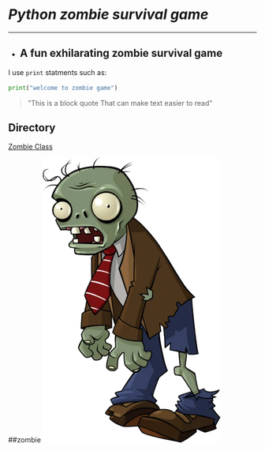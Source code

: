 # *Python zombie survival game*
---
* ## **A fun exhilarating zombie survival game**

I use `print` statments such as:
```python
print("welcome to zombie game")
```

>"This is a block quote
That can make text easier to read"

## Directory
[Zombie Class](https://github.com/adamt602/Python_zombie_survival_game/blob/main/zombie.py)

##zombie
![zombie](https://raw.githubusercontent.com/adamt602/Python_zombie_survival_game/main/Imagies%20for%20readme/PVZ_Zombie_Suit.webp)